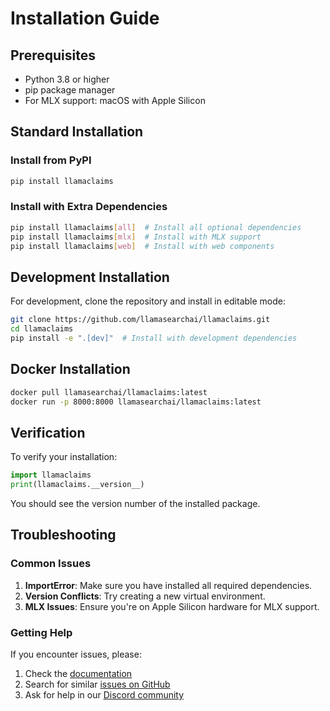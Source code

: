 # Installation Guide

## Prerequisites

- Python 3.8 or higher
- pip package manager
- For MLX support: macOS with Apple Silicon

## Standard Installation

### Install from PyPI

```bash
pip install llamaclaims
```

### Install with Extra Dependencies

```bash
pip install llamaclaims[all]  # Install all optional dependencies
pip install llamaclaims[mlx]  # Install with MLX support
pip install llamaclaims[web]  # Install with web components
```

## Development Installation

For development, clone the repository and install in editable mode:

```bash
git clone https://github.com/llamasearchai/llamaclaims.git
cd llamaclaims
pip install -e ".[dev]"  # Install with development dependencies
```

## Docker Installation

```bash
docker pull llamasearchai/llamaclaims:latest
docker run -p 8000:8000 llamasearchai/llamaclaims:latest
```

## Verification

To verify your installation:

```python
import llamaclaims
print(llamaclaims.__version__)
```

You should see the version number of the installed package.

## Troubleshooting

### Common Issues

1. **ImportError**: Make sure you have installed all required dependencies.
2. **Version Conflicts**: Try creating a new virtual environment.
3. **MLX Issues**: Ensure you're on Apple Silicon hardware for MLX support.

### Getting Help

If you encounter issues, please:

1. Check the [documentation](https://llamasearchai.github.io/llamaclaims/)
2. Search for similar [issues on GitHub](https://github.com/llamasearchai/llamaclaims/issues)
3. Ask for help in our [Discord community](https://discord.gg/llamasearch)
